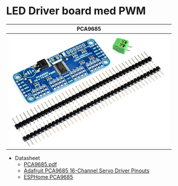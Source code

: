 # LED Driver board med PWM 

|PCA9685|
|:---:|
|![PCA9685.png](./PCA9685.png)|

* Datasheet
  * [PCA9685.pdf](https://cdn-shop.adafruit.com/datasheets/PCA9685.pdf)
  * [Adafruit PCA9685 16-Channel Servo Driver  Pinouts](https://learn.adafruit.com/16-channel-pwm-servo-driver/pinouts)
  * [ESPHome PCA9685](https://esphome.io/components/output/pca9685)